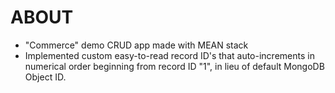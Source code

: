 # ABOUT

- "Commerce" demo CRUD app made with MEAN stack
- Implemented custom easy-to-read record ID's that auto-increments in numerical order beginning from record ID "1", in lieu of default MongoDB Object ID.
